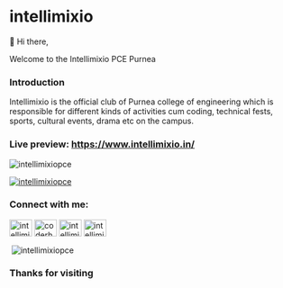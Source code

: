 # intellimixio
👋 Hi there,

Welcome to the Intellimixio PCE Purnea 

### Introduction
Intellimixio is the official club of Purnea college of engineering which is responsible for different kinds of activities cum coding, technical fests, sports, cultural events, drama etc on the campus.

### Live preview: https://www.intellimixio.in/

<p align="left"> <img src="https://komarev.com/ghpvc/?username=intellimixiopce&label=Profile%20views&color=0e75b6&style=flat" alt="intellimixiopce" /> </p>

<p align="left"> <a href="https://twitter.com/intellimixiopce" target="blank"><img src="https://img.shields.io/twitter/follow/intellimixiopce?logo=twitter&style=for-the-badge" alt="intellimixiopce" /></a> </p>



<h3 align="left">Connect with me:</h3>
<p align="left">

<a href="https://twitter.com/intellimixiopce" target="blank"><img align="center" src="https://raw.githubusercontent.com/rahuldkjain/github-profile-readme-generator/master/src/images/icons/Social/twitter.svg" alt="intellimixiopce" height="30" width="40" /></a>
<a href="https://www.linkedin.com/company/intellimixiopce19/" target="blank"><img align="center" src="https://raw.githubusercontent.com/rahuldkjain/github-profile-readme-generator/master/src/images/icons/Social/linked-in-alt.svg" alt="coderharsh06" height="30" width="40" /></a>
<a href="https://www.facebook.com/intellimixio.pce19" target="blank"><img align="center" src="https://raw.githubusercontent.com/rahuldkjain/github-profile-readme-generator/master/src/images/icons/Social/facebook.svg" alt="intellimixiopce" height="30" width="40" /></a>
<a href="https://instagram.com/intellimixiopce" target="blank"><img align="center" src="https://raw.githubusercontent.com/rahuldkjain/github-profile-readme-generator/master/src/images/icons/Social/instagram.svg" alt="intellimixiopce" height="30" width="40" /></a>



<p>&nbsp;<img align="center" src="https://github-readme-stats.vercel.app/api?username=intellimixiopce&show_icons=true&locale=en" alt="intellimixiopce" /></p>

### Thanks for visiting 
